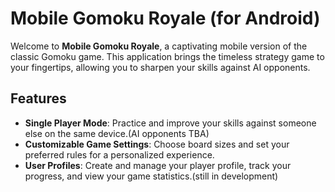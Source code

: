 # Mobile Gomoku Royale (for Android)

Welcome to **Mobile Gomoku Royale**, a captivating mobile version of the classic Gomoku game. This application brings the timeless strategy game to your fingertips, allowing you to sharpen your skills against AI opponents.

## Features

- **Single Player Mode**: Practice and improve your skills against someone else on the same device.(AI opponents TBA)
- **Customizable Game Settings**: Choose board sizes and set your preferred rules for a personalized experience.
- **User Profiles**: Create and manage your player profile, track your progress, and view your game statistics.(still in development)
